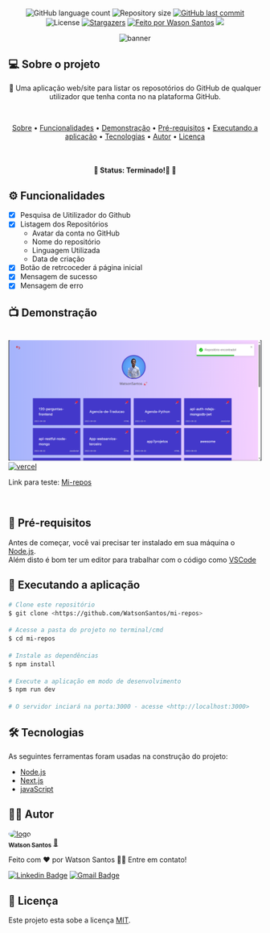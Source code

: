 <br>
<p align="center">
 <img alt="GitHub language count" src="https://img.shields.io/github/languages/count/WatsonSantos/mi-repos?color=%2304D361">
 <img alt="Repository size" src="https://img.shields.io/github/repo-size/WatsonSantos/mi-repos">
 <a href="https://github.com/WatsonSantos/mi-repos/commits/master" target="_blank" >
      <img alt="GitHub last commit" src="https://img.shields.io/github/last-commit/WatsonSantos/mi-repos"></a>
 <img alt="License" src="https://img.shields.io/badge/license-MIT-brightgreen">
 <a href="https://github.com/WatsonSantos/mi-repos/stargazers" target="_blank">
      <img alt="Stargazers" src="https://img.shields.io/github/stars/WatsonSantos/mi-repos?style=social"></a>
 <a href="www.linkedin.com/in/watson-dos-santos-a1b547182/" target="_blank">
      <img alt="Feito por Wason Santos" src="https://img.shields.io/badge/feito%20por-WatsonSantos-%237519C1"></a>
 <a href="https://www.instagram.com/watson_santos1/" target="_blank">
       <img src="https://img.shields.io/badge/meu-Instagram-%23E4405F"></a>

</p>

<div align=center>
<img alt="banner" src="./src/app/favicon.ico" align=center/>  
</div>

## 💻 Sobre o projeto

<p align="center">🚀 Uma aplicação web/site para listar os reposotórios do GitHub de qualquer utilizador que tenha conta no na plataforma GitHub.</p>

<br>

<p align="center">
 <a href="#-sobre-o-projeto">Sobre</a> •
 <a href="#-funcionalidades">Funcionalidades</a> •
 <a href="#-demonstração">Demonstração</a> • 
 <a href="#-pré-requisitos">Pré-requisitos</a> • 
 <a href="#-executando-a-aplicação">Executando a aplicação</a> • 
 <a href="#-tecnologias">Tecnologias</a> • 
 <a href="#-autor">Autor</a> • 
 <a href="#-licença">Licença</a>
</p>
<br>
<h4 align="center"> 
	🚩   Status:  Terminado!🚀   🚩
</h4>

## ⚙️ Funcionalidades

- [x] Pesquisa de Uitilizador do Github
- [x] Listagem dos Repositórios
  - Avatar da conta no GitHub
  - Nome do repositório
  - Linguagem Utilizada
  - Data de criação
- [x] Botão de retrcoceder á página inicial
- [x] Mensagem de sucesso
- [x] Mensagem de erro

## 📺 Demonstração

<br>
<img alt="banner" src="./public/img/bunner.png" align=center/>

<br>

 <a href="https://vercel.org" target="_blank"> 
  <img alt="vercel" src="https://img.shields.io/badge/vercel-%23000000.svg?style=for-the-badge&logo=vercel&logoColor=white">
 </a>

Link para teste: [Mi-repos](https://mi-repos.vercel.app/)

<br>

## 🔗 Pré-requisitos

Antes de começar, você vai precisar ter instalado em sua máquina o [Node.js](https://nodejs.org/).
<br>
Além disto é bom ter um editor para trabalhar com o código como [VSCode](https://code.visualstudio.com/)

## 🎲 Executando a aplicação

```bash
# Clone este repositório
$ git clone <https://github.com/WatsonSantos/mi-repos>

# Acesse a pasta do projeto no terminal/cmd
$ cd mi-repos

# Instale as dependências
$ npm install

# Execute a aplicação em modo de desenvolvimento
$ npm run dev

# O servidor inciará na porta:3000 - acesse <http://localhost:3000>
```

## 🛠 Tecnologias

As seguintes ferramentas foram usadas na construção do projeto:

- [Node.js](https://nodejs.org/)
- [Next.js](https://nextjs.org/)
- [javaScript](https://www.javascript.com/)

## 👨‍💻 Autor

<a href="https://github.com/WatsonSantos">
 <img style="border-radius: 50%;" src="https://avatars.githubusercontent.com/u/87064395?s=400&u=b48b05f5151f538308d8a50d2b058988ab3215b6&v=4" width="100px;" alt="logo"/>
 <br />
 <sub><b>Watson Santos</b></sub></a> <a href="https://github.com/WatsonSantos" title="Watson Github">🚀</a>

Feito com ❤️ por Watson Santos 👋🏽 Entre em contato!

[![Linkedin Badge](https://img.shields.io/badge/-Watson-blue?style=flat-square&logo=Linkedin&logoColor=white&link=https://www.linkedin.com/in/watson-dos-santos-a1b547182/)](https://www.linkedin.com/in/watson-dos-santos-a1b547182/)
[![Gmail Badge](https://img.shields.io/badge/-watsontavares72@gmail.com-c14438?style=flat-square&logo=Gmail&logoColor=white&link=mailto:watsontavares72@gmail.com)](mailto:watsontavares72@gmail.com)

## 📝 Licença

Este projeto esta sobe a licença [MIT](./LICENSE).
